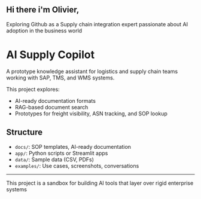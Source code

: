 ## Hi there i'm Olivier, 
Exploring Github as a Supply chain integration expert passionate about AI adoption in the business world


# AI Supply Copilot

A prototype knowledge assistant for logistics and supply chain teams working with SAP, TMS, and WMS systems.

This project explores:
- AI-ready documentation formats
- RAG-based document search
- Prototypes for freight visibility, ASN tracking, and SOP lookup

## Structure
- `docs/`: SOP templates, AI-ready documentation
- `app/`: Python scripts or Streamlit apps
- `data/`: Sample data (CSV, PDFs)
- `examples/`: Use cases, screenshots, conversations

---
This project is a sandbox for building AI tools that layer over rigid enterprise systems 

